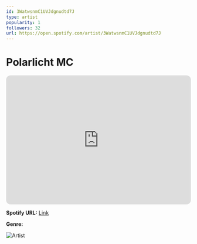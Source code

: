 ```yaml
---
id: 3WatwsnmC1UVJdgnudtd7J
type: artist
popularity: 1
followers: 32
url: https://open.spotify.com/artist/3WatwsnmC1UVJdgnudtd7J
---
```

# Polarlicht MC

<iframe style="border-radius:12px" src="https://open.spotify.com/embed/artist/3WatwsnmC1UVJdgnudtd7J" width="100%" height="352" frameBorder="0" allowfullscreen="" allow="autoplay; clipboard-write; encrypted-media; fullscreen; picture-in-picture" loading="lazy"></iframe>

**Spotify URL:** [Link](https://open.spotify.com/artist/3WatwsnmC1UVJdgnudtd7J)

**Genre:** 

![Artist](https://i.scdn.co/image/ab67616d0000b273ced9e57a1ea4e72ec3dcb521)
